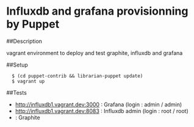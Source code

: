 # Influxdb and grafana provisionning by Puppet

##Description

vagrant environment to deploy and test graphite, influxdb and grafana

##Setup
```
  $ (cd puppet-contrib && librarian-puppet update)
  $ vagrant up
```
##Tests

* http://influxdb1.vagrant.dev:3000 : Grafana (login : admin / admin)
* http://influxdb1.vagrant.dev:8083 : Influxdb admin (login : root / root)
* : Graphite

